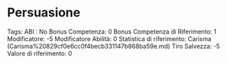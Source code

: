 # Persuasione

Tags: ABI
: No
Bonus Competenza: 0
Bonus Competenza di Riferimento: 1
Modificatore: -5
Modificatore  Abilità: 0
Statistica di riferimento: Carisma (Carisma%20829cf0e6cc0f4becb331147b868ba59e.md)
Tiro Salvezza: -5
Valore di riferimento: 0